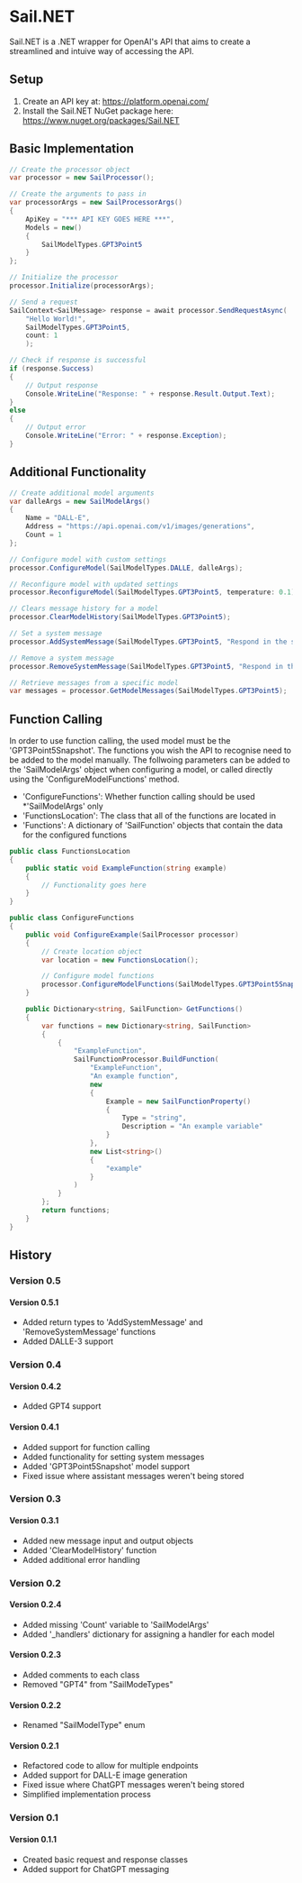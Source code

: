 # Sail.NET
Sail.NET is a .NET wrapper for OpenAI's API that aims to create a streamlined and intuive way of accessing the API.
## Setup
1. Create an API key at: https://platform.openai.com/
2. Install the Sail.NET NuGet package here: https://www.nuget.org/packages/Sail.NET
## Basic Implementation
```C#
// Create the processor object
var processor = new SailProcessor();

// Create the arguments to pass in
var processorArgs = new SailProcessorArgs()
{
    ApiKey = "*** API KEY GOES HERE ***",
    Models = new()
    {
        SailModelTypes.GPT3Point5
    }
};

// Initialize the processor
processor.Initialize(processorArgs);

// Send a request
SailContext<SailMessage> response = await processor.SendRequestAsync(
    "Hello World!",
    SailModelTypes.GPT3Point5,
    count: 1
    );

// Check if response is successful
if (response.Success)
{
    // Output response
    Console.WriteLine("Response: " + response.Result.Output.Text);
}
else
{
    // Output error
    Console.WriteLine("Error: " + response.Exception);
}
```
## Additional Functionality
```C#
// Create additional model arguments
var dalleArgs = new SailModelArgs()
{
    Name = "DALL-E",
    Address = "https://api.openai.com/v1/images/generations",
    Count = 1
};

// Configure model with custom settings
processor.ConfigureModel(SailModelTypes.DALLE, dalleArgs);

// Reconfigure model with updated settings
processor.ReconfigureModel(SailModelTypes.GPT3Point5, temperature: 0.1);

// Clears message history for a model
processor.ClearModelHistory(SailModelTypes.GPT3Point5);

// Set a system message
processor.AddSystemMessage(SailModelTypes.GPT3Point5, "Respond in the style of Yoda");

// Remove a system message
processor.RemoveSystemMessage(SailModelTypes.GPT3Point5, "Respond in the style of Yoda");

// Retrieve messages from a specific model
var messages = processor.GetModelMessages(SailModelTypes.GPT3Point5);
```
## Function Calling
In order to use function calling, the used model must be the 'GPT3Point5Snapshot'. The functions you wish the API to recognise need to be added to the model manually. The follwoing parameters can be added to the 'SailModelArgs' object when configuring a model, or called directly using the 'ConfigureModelFunctions' method.
- 'ConfigureFunctions': Whether function calling should be used *'SailModelArgs' only
- 'FunctionsLocation': The class that all of the functions are located in
- 'Functions': A dictionary of 'SailFunction' objects that contain the data for the configured functions
```C#
public class FunctionsLocation
{
    public static void ExampleFunction(string example)
    {
        // Functionality goes here
    }
}

public class ConfigureFunctions
{
    public void ConfigureExample(SailProcessor processor)
    {
        // Create location object
        var location = new FunctionsLocation();

        // Configure model functions
        processor.ConfigureModelFunctions(SailModelTypes.GPT3Point5Snapshot, location.GetType(), GetFunctions());
    }

    public Dictionary<string, SailFunction> GetFunctions()
    {
        var functions = new Dictionary<string, SailFunction>
        {
            {
                "ExampleFunction",
                SailFunctionProcessor.BuildFunction(
                    "ExampleFunction",
                    "An example function",
                    new
                    {
                        Example = new SailFunctionProperty()
                        {
                            Type = "string",
                            Description = "An example variable"
                        }
                    },
                    new List<string>()
                    {    
                        "example"
                    }
                )
            }
        };
        return functions;
    }
}
```
## History
### Version 0.5
#### Version 0.5.1
- Added return types to 'AddSystemMessage' and 'RemoveSystemMessage' functions
- Added DALLE-3 support
### Version 0.4
#### Version 0.4.2
- Added GPT4 support
#### Version 0.4.1
- Added support for function calling
- Added functionality for setting system messages
- Added 'GPT3Point5Snapshot' model support
- Fixed issue where assistant messages weren't being stored  
### Version 0.3
#### Version 0.3.1
- Added new message input and output objects
- Added 'ClearModelHistory' function
- Added additional error handling
### Version 0.2
#### Version 0.2.4
- Added missing 'Count' variable to 'SailModelArgs'
- Added '_handlers' dictionary for assigning a handler for each model
#### Version 0.2.3
- Added comments to each class
- Removed "GPT4" from "SailModeTypes"
#### Version 0.2.2
- Renamed "SailModelType" enum
#### Version 0.2.1
- Refactored code to allow for multiple endpoints
- Added support for DALL-E image generation
- Fixed issue where ChatGPT messages weren't being stored
- Simplified implementation process
### Version 0.1
#### Version 0.1.1
- Created basic request and response classes
- Added support for ChatGPT messaging
